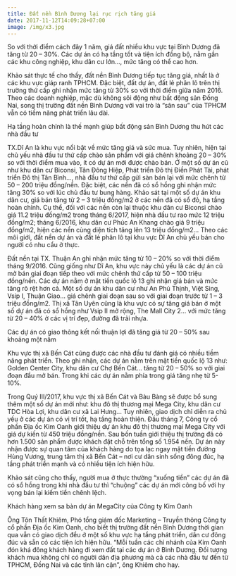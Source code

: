```yaml
---
title: Đất nền Bình Dương lại rục rịch tăng giá
date: 2017-11-12T14:09:28+07:00
image: /img/x3.jpg
---
```



So với thời điểm cách đây 1 năm, giá đất nhiều khu vực tại Bình Dương đã tăng từ 20 – 30%. Các dự án có hạ tầng tốt và tiện ích đồng bộ, nằm gần các khu công nghiệp, khu dân cư lớn…, mức tăng có thể cao hơn.

Khảo sát thực tế cho thấy, đất nền Bình Dương tiếp tục tăng giá, nhất là ở các khu vực giáp ranh TPHCM. Đặc biệt, đất dự án, đất lẻ phân lô trên thị trường thứ cấp ghi nhận mức tăng từ 30% so với thời điểm giữa năm 2016. Theo các doanh nghiệp, mặc dù không sôi động như bất động sản Đồng Nai, song thị trường đất nền Bình Dương với vai trò là “sân sau” của TPHCM vẫn có tiềm năng phát triển lâu dài.

Hạ tầng hoàn chỉnh là thế mạnh giúp bất động sản Bình Dương thu hút các nhà đầu tư

TX.Dĩ An là khu vực nổi bật về mức tăng giá và sức mua. Tuy nhiên, hiện tại chủ yếu nhà đầu tư thứ cấp chào sản phẩm với giá chênh khoảng 20 – 30% so với thời điểm mua vào, ít có dự án mới được chào bán. Ở một số dự án cũ như khu dân cư Biconsi, Tân Đông Hiệp, Phát triển Đô thị Điền Phát Tài, phát triển Đô thị Tân Bình…, nhà đầu tư thứ cấp gửi sàn bán lại với mức chênh từ 50 – 200 triệu đồng/nền. Đặc biệt, các nền đã có sổ hồng ghi nhận mức tăng 30% so với lúc chủ đầu tư bung hàng. Khảo sát tại một số dự án khu dân cư, giá bán tăng từ 2 – 3 triệu đồng/m2 ở các nền đã có sổ đỏ, hạ tầng hoàn chỉnh. Cụ thể, đối với các nền còn lại thuộc khu dân cư Biconsi chào giá 11.2 triệu đồng/m2 trong tháng 6/2017, hiện nhà đầu tư rao mức 12 triệu đồng/m2; tháng 6/2016, khu dân cư Phúc An Khang chào giá 9 triệu đồng/m2, hiện các nền cùng diện tích tăng lên 13 triệu đồng/m2… Theo các môi giới, đất nền dự án và đất lẻ phân lô tại khu vực Dĩ An chủ yếu bán cho người có nhu cầu ở thực.

Đất nền tại TX. Thuận An ghi nhận mức tăng từ 10 – 20% so với thời điểm tháng 9/2016. Cũng giống như Dĩ An, khu vực này chủ yếu là các dự án cũ mở bán giai đoạn tiếp theo với mức chênh thứ cấp từ 50 – 100 triệu đồng/nền. Các dự án nằm ở mặt tiền quốc lộ 13 ghi nhận giá bán và mức tăng rõ rệt hơn cả. Một số dự án khu dân cư như An Phú Thịnh, Việt Sing, Vsip I, Thuận Giao… giá chênh giai đoạn sau so với giai đoạn trước từ 1 – 3 triệu đồng/m2. Thị xã Tân Uyên cũng là khu vực có sự tăng giá bán ở một số dự án đã có sổ hồng như Vsip II mở rộng, The Mall City 2… với mức tăng từ 20 – 40% ở các vị trí đẹp, đường đã trải nhựa.

Các dự án có giao thông kết nối thuận lợi đã tăng giá từ 20 – 50% sau khoảng một năm

Khu vực thị xã Bến Cát cũng được các nhà đầu tư đánh giá có nhiều tiềm năng phát triển. Theo ghi nhận, các dự án nằm trên mặt tiền quốc lộ 13 như: Golden Center City, khu dân cư Chợ Bến Cát… tăng từ 20 – 50% so với giai đoạn đầu mở bán. Trong khi các dự án nằm phía trong giá tăng nhẹ từ 5-10%.

Trong Quý III/2017, khu vực thị xã Bến Cát và Bàu Bàng sẽ được bổ sung thêm một số dự án mới như: khu đô thị thương mại Mega City, khu dân cư TDC Hòa Lợi, khu dân cư xã Lai Hưng... Tuy nhiên, giao dịch chỉ diễn ra chủ yếu ở các dự án có vị trí tốt, hạ tầng hoàn thiện. Đầu tháng 7, Công ty cổ phần Địa ốc Kim Oanh giới thiệu dự án khu đô thị thương mại Mega City với giá dự kiến từ 450 triệu đồng/nền. Sau bốn tuần giới thiệu thị trường đã có hơn 1.500 sản phẩm được khách đặt chỗ trên tổng số 1.954 nền. Dự án này nhận được sự quan tâm của khách hàng do tọa lạc ngay mặt tiền đường Hùng Vương, trung tâm thị xã Bến Cát – nơi cư dân sinh sống đông đúc, hạ tầng phát triển mạnh và có nhiều tiện ích hiện hữu.

Khảo sát cũng cho thấy, người mua ở thực thường “xuống tiền” các dự án đã có sổ hồng trong khi nhà đầu tư thì “chuộng” các dự án mới công bố với hy vọng bán lại kiếm tiền chênh lệch.

Khách hàng xem sa bàn dự án MegaCity của Công ty Kim Oanh

Ông Tôn Thất Khiêm, Phó tổng giám đốc Marketing – Truyền thông Công ty cổ phần Địa ốc Kim Oanh, cho biết thị trường đất nền Bình Dương thời gian qua vẫn có giao dịch đều ở một số khu vực hạ tầng phát triển, dân cư đông đúc và sẵn có các tiện ích hiện hữu. “Mỗi tuần các chi nhánh của Kim Oanh đón khá đông khách hàng đi xem đất tại các dự án ở Bình Dương. Đối tượng khách mua không chỉ có người dân địa phương mà cả các nhà đầu tư đến từ TPHCM, Đồng Nai và các tỉnh lân cận”, ông Khiêm cho hay.
